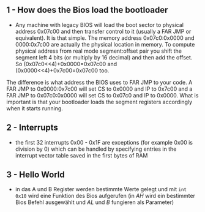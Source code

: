 ## 1 - How does the Bios load the bootloader
- Any machine with legacy BIOS will load the boot sector to physical address 0x07c00 and then transfer control to it (usually a FAR JMP or equivalent). It is that simple. The memory address 0x07c0:0x0000 and 0000:0x7c00 are actually the physical location in memory. To compute physical address from real mode segment:offset pair you shift the segment left 4 bits (or multiply by 16 decimal) and then add the offset. So (0x07c0<<4)+0x0000=0x07c00 and (0x0000<<4)+0x7c00=0x07c00 too.  
  
The difference is what address the BIOS uses to FAR JMP to your code. A FAR JMP to 0x0000:0x7c00 will set CS to 0x0000 and IP to 0x7c00 and a FAR JMP to 0x07c0:0x0000 will set CS to 0x07c0 and IP to 0x0000. What is important is that your bootloader loads the segment registers accordingly when it starts running.

## 2 - Interrupts
- the first 32 interrupts 0x00 - 0x1F are exceptions (for example 0x00 is division by 0) which can be handled by specifying entries in the interrupt vector table saved in the first bytes of RAM 
## 3 - Hello World
- in das A und B Register werden bestimmte Werte gelegt und mit `int 0x10` wird eine Funktion des Bios aufgerufen (in $AH$ wird ein bestimmter Bios Befehl ausgewählt und $AL$ und $B$ fungieren als Parameter)
